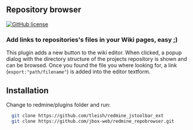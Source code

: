 ## Repository browser

[![GitHub license](https://img.shields.io/github/license/jbox-web/redmine_repobrowser.svg)](https://github.com/jbox-web/redmine_repobrowser/blob/devel/LICENSE)

### Add links to repositories's files in your Wiki pages, easy ;)

This plugin adds a new button to the wiki editor.
When clicked, a popup dialog with the directory structure of the projects repository is shown and can be browsed.
Once you found the file you where looking for, a link (`export:"path/filename"`) is added into the editor textform.

## Installation

Change to redmine/plugins folder and run:

```bash
  git clone https://github.com/tleish/redmine_jstoolbar_ext
  git clone https://github.com/jbox-web/redmine_repobrowser.git
```
